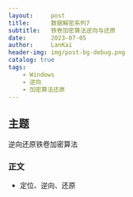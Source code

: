 ```yaml
---
layout:     post
title:      数据解密系列7
subtitle:   铁卷加密算法逆向与还原
date:       2023-07-05
author:     LanKai
header-img: img/post-bg-debug.png
catalog: true
tags:
    - Windows
    - 逆向
    - 加密算法还原
---
```




## 主题
逆向还原铁卷加密算法

### 正文
- 定位、逆向、还原
